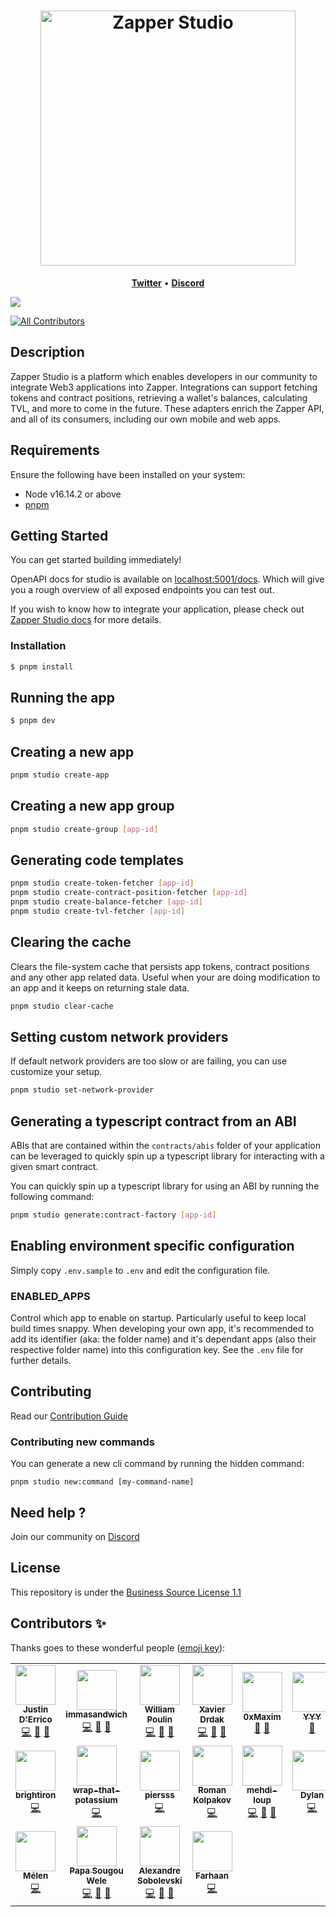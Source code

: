 <h1 align="center" style="border-bottom: none">
    <b>
        <a href="https://zapper.fi/">
            <img alt="Zapper Studio" width="408px" src="https://user-images.githubusercontent.com/22452366/164318940-1c49ceaf-4160-49bb-ac57-f217bce47831.png" />
        </a><br>
    </b>
</h1>

<p align="center">
    <a href="https://twitter.com/zapper_fi"><b>Twitter</b></a> •
    <a href="https://zapper.fi/discord"><b>Discord</b></a>
</p>

<div>
    <a href="https://www.npmjs.com/package/@zapper-fi/studio">
        <img src="https://img.shields.io/npm/v/@zapper-fi/studio?color=%23784FFE&style=flat-square" />
    </a>
</div>

<!-- ALL-CONTRIBUTORS-BADGE:START - Do not remove or modify this section -->

[![All Contributors](https://img.shields.io/badge/all_contributors-18-orange.svg?style=flat-square)](#contributors-)

<!-- ALL-CONTRIBUTORS-BADGE:END -->

## Description

Zapper Studio is a platform which enables developers in our community to integrate Web3 applications into Zapper. Integrations can support fetching tokens and contract positions, retrieving a wallet's balances, calculating TVL, and more to come in the future. These adapters enrich the Zapper API, and all of its consumers, including our own mobile and web apps.

## Requirements

Ensure the following have been installed on your system:

- Node v16.14.2 or above
- [pnpm](https://pnpm.io/)

## Getting Started

You can get started building immediately!

OpenAPI docs for studio is available on <a href="http:localhost:5001/docs">localhost:5001/docs</a>. Which will give
you a rough overview of all exposed endpoints you can test out.

If you wish to know how to integrate your application, please check out
<a href="https://studio-docs.zapper.fi/">Zapper Studio docs</a> for more details.

### Installation

```bash
$ pnpm install
```

## Running the app

```bash
$ pnpm dev
```

## Creating a new app

```bash
pnpm studio create-app
```

## Creating a new app group

```bash
pnpm studio create-group [app-id]
```

## Generating code templates

```bash
pnpm studio create-token-fetcher [app-id]
pnpm studio create-contract-position-fetcher [app-id]
pnpm studio create-balance-fetcher [app-id]
pnpm studio create-tvl-fetcher [app-id]
```

## Clearing the cache

Clears the file-system cache that persists app tokens, contract positions and any other app related data.
Useful when your are doing modification to an app and it keeps on returning stale data.

```bash
pnpm studio clear-cache
```

## Setting custom network providers

If default network providers are too slow or are failing, you can use customize your setup.

```bash
pnpm studio set-network-provider
```

## Generating a typescript contract from an ABI

ABIs that are contained within the `contracts/abis` folder of your application can be leveraged
to quickly spin up a typescript library for interacting with a given smart contract.

You can quickly spin up a typescript library for using an ABI by running the following command:

```bash
pnpm studio generate:contract-factory [app-id]
```

## Enabling environment specific configuration

Simply copy `.env.sample` to `.env` and edit the configuration file.

### ENABLED_APPS

Control which app to enable on startup. Particularly useful to keep local build times snappy.
When developing your own app, it's recommended to add its identifier (aka: the folder name) and it's dependant apps
(also their respective folder name) into this configuration key. See the `.env` file for further details.

## Contributing

Read our [Contribution Guide](./CONTRIBUTING.md)

### Contributing new commands

You can generate a new cli command by running the hidden command:

```
pnpm studio new:command [my-command-name]
```

## Need help ?

Join our community on <a href="https://zapper.fi/discord">Discord</a>

## License

This repository is under the [Business Source License 1.1](LICENSE)

## Contributors ✨

Thanks goes to these wonderful people ([emoji key](https://allcontributors.org/docs/en/emoji-key)):

<!-- ALL-CONTRIBUTORS-LIST:START - Do not remove or modify this section -->
<!-- prettier-ignore-start -->
<!-- markdownlint-disable -->
<table>
  <tr>
    <td align="center"><a href="https://www.linkedin.com/in/justin-d-errico-33b76113a/"><img src="https://avatars.githubusercontent.com/u/17734052?v=4?s=64" width="64px;" alt=""/><br /><sub><b>Justin D'Errico</b></sub></a><br /><a href="https://github.com/Zapper-fi/studio/commits?author=JForsaken" title="Code">💻</a> <a href="#question-JForsaken" title="Answering Questions">💬</a> <a href="#maintenance-JForsaken" title="Maintenance">🚧</a></td>
    <td align="center"><a href="https://github.com/immasandwich"><img src="https://avatars.githubusercontent.com/u/22452366?v=4?s=64" width="64px;" alt=""/><br /><sub><b>immasandwich</b></sub></a><br /><a href="https://github.com/Zapper-fi/studio/commits?author=immasandwich" title="Code">💻</a> <a href="#question-immasandwich" title="Answering Questions">💬</a> <a href="#maintenance-immasandwich" title="Maintenance">🚧</a></td>
    <td align="center"><a href="https://github.com/wpoulin"><img src="https://avatars.githubusercontent.com/u/18474228?v=4?s=64" width="64px;" alt=""/><br /><sub><b>William Poulin</b></sub></a><br /><a href="https://github.com/Zapper-fi/studio/commits?author=wpoulin" title="Code">💻</a> <a href="#question-wpoulin" title="Answering Questions">💬</a> <a href="#maintenance-wpoulin" title="Maintenance">🚧</a></td>
    <td align="center"><a href="http://xdrdak.github.io/"><img src="https://avatars.githubusercontent.com/u/1198051?v=4?s=64" width="64px;" alt=""/><br /><sub><b>Xavier Drdak</b></sub></a><br /><a href="https://github.com/Zapper-fi/studio/commits?author=xdrdak" title="Code">💻</a> <a href="#question-xdrdak" title="Answering Questions">💬</a> <a href="#maintenance-xdrdak" title="Maintenance">🚧</a></td>
    <td align="center"><a href="https://github.com/0xMaxim"><img src="https://avatars.githubusercontent.com/u/57536175?v=4?s=64" width="64px;" alt=""/><br /><sub><b>0xMaxim</b></sub></a><br /><a href="https://github.com/Zapper-fi/studio/commits?author=0xMaxim" title="Documentation">📖</a> <a href="#question-0xMaxim" title="Answering Questions">💬</a></td>
    <td align="center"><a href="https://github.com/0xYYY"><img src="https://avatars.githubusercontent.com/u/86655648?v=4?s=64" width="64px;" alt=""/><br /><sub><b>YYY</b></sub></a><br /><a href="https://github.com/Zapper-fi/studio/issues?q=author%3A0xYYY" title="Bug reports">🐛</a></td>
    <td align="center"><a href="https://github.com/zeJabun"><img src="https://avatars.githubusercontent.com/u/86205416?v=4?s=64" width="64px;" alt=""/><br /><sub><b>Jabun</b></sub></a><br /><a href="https://github.com/Zapper-fi/studio/issues?q=author%3AzeJabun" title="Bug reports">🐛</a></td>
  </tr>
  <tr>
    <td align="center"><a href="https://github.com/brightiron"><img src="https://avatars.githubusercontent.com/u/95196612?v=4?s=64" width="64px;" alt=""/><br /><sub><b>brightiron</b></sub></a><br /><a href="https://github.com/Zapper-fi/studio/commits?author=brightiron" title="Code">💻</a></td>
    <td align="center"><a href="https://github.com/wrap-that-potassium"><img src="https://avatars.githubusercontent.com/u/83176631?v=4?s=64" width="64px;" alt=""/><br /><sub><b>wrap-that-potassium</b></sub></a><br /><a href="https://github.com/Zapper-fi/studio/commits?author=wrap-that-potassium" title="Code">💻</a></td>
    <td align="center"><a href="https://github.com/piersss"><img src="https://avatars.githubusercontent.com/u/86911296?v=4?s=64" width="64px;" alt=""/><br /><sub><b>piersss</b></sub></a><br /><a href="https://github.com/Zapper-fi/studio/commits?author=piersss" title="Code">💻</a></td>
    <td align="center"><a href="https://github.com/rkolpakov"><img src="https://avatars.githubusercontent.com/u/13422270?v=4?s=64" width="64px;" alt=""/><br /><sub><b>Roman Kolpakov</b></sub></a><br /><a href="https://github.com/Zapper-fi/studio/commits?author=rkolpakov" title="Code">💻</a></td>
    <td align="center"><a href="https://github.com/mehdi-loup"><img src="https://avatars.githubusercontent.com/u/5024228?v=4?s=64" width="64px;" alt=""/><br /><sub><b>mehdi-loup</b></sub></a><br /><a href="https://github.com/Zapper-fi/studio/commits?author=mehdi-loup" title="Code">💻</a> <a href="#question-mehdi-loup" title="Answering Questions">💬</a> <a href="#maintenance-mehdi-loup" title="Maintenance">🚧</a></td>
    <td align="center"><a href="https://github.com/dylandesrosier"><img src="https://avatars.githubusercontent.com/u/13701258?v=4?s=64" width="64px;" alt=""/><br /><sub><b>Dylan</b></sub></a><br /><a href="https://github.com/Zapper-fi/studio/commits?author=dylandesrosier" title="Code">💻</a></td>
    <td align="center"><a href="http://kylefitz.com/"><img src="https://avatars.githubusercontent.com/u/253651?v=4?s=64" width="64px;" alt=""/><br /><sub><b>Kyle</b></sub></a><br /><a href="https://github.com/Zapper-fi/studio/commits?author=kafitz" title="Code">💻</a> <a href="https://github.com/Zapper-fi/studio/issues?q=author%3Akafitz" title="Bug reports">🐛</a></td>
  </tr>
  <tr>
    <td align="center"><a href="https://github.com/melenxyz"><img src="https://avatars.githubusercontent.com/u/59291854?v=4?s=64" width="64px;" alt=""/><br /><sub><b>Mélen</b></sub></a><br /><a href="https://github.com/Zapper-fi/studio/commits?author=melenxyz" title="Code">💻</a></td>
    <td align="center"><a href="https://github.com/pwele"><img src="https://avatars.githubusercontent.com/u/1527361?v=4?s=64" width="64px;" alt=""/><br /><sub><b>Papa Sougou Wele</b></sub></a><br /><a href="https://github.com/Zapper-fi/studio/commits?author=pwele" title="Code">💻</a> <a href="#question-pwele" title="Answering Questions">💬</a> <a href="#maintenance-pwele" title="Maintenance">🚧</a></td>
    <td align="center"><a href="https://ca.linkedin.com/in/alexandresobolevski"><img src="https://avatars.githubusercontent.com/u/13302110?v=4?s=64" width="64px;" alt=""/><br /><sub><b>Alexandre Sobolevski</b></sub></a><br /><a href="https://github.com/Zapper-fi/studio/commits?author=alexandresobolevski" title="Code">💻</a> <a href="#question-alexandresobolevski" title="Answering Questions">💬</a> <a href="#maintenance-alexandresobolevski" title="Maintenance">🚧</a></td>
    <td align="center"><a href="https://github.com/farhaan-ali"><img src="https://avatars.githubusercontent.com/u/59924029?v=4?s=64" width="64px;" alt=""/><br /><sub><b>Farhaan</b></sub></a><br /><a href="https://github.com/Zapper-fi/studio/commits?author=farhaan-ali" title="Code">💻</a></td>
  </tr>
</table>

<!-- markdownlint-restore -->
<!-- prettier-ignore-end -->

<!-- ALL-CONTRIBUTORS-LIST:END -->
